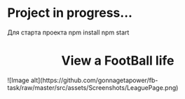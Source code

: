 # Project in progress...
Для старта проекта 
npm install
npm start 
<h1 align="center">View a FootBall life</h1>
![Image alt](https://github.com/gonnagetapower/fb-task/raw/master/src/assets/Screenshots/LeaguePage.png)
